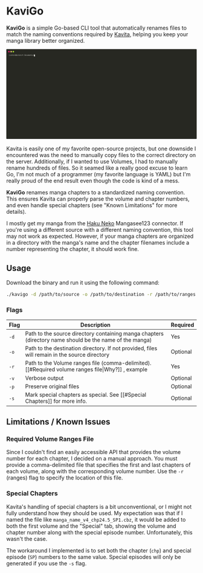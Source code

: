 # KaviGo

**KaviGo** is a simple Go-based CLI tool that automatically renames files to match the naming conventions required by [Kavita](https://github.com/Kareadita/Kavita), helping you keep your manga library better organized.

![Example](./misc/usage_example.svg)

Kavita is easily one of my favorite open-source projects, but one downside I encountered was the need to manually copy files to the correct directory on the server. Additionally, if I wanted to use Volumes, I had to manually rename hundreds of files.
So it seamed like a really good excuse to learn Go, I'm not much of a programmer (my favorite language is YAML) but I'm really proud of the end result even though the code is kind of a mess.

**KaviGo** renames manga chapters to a standardized naming convention. This ensures Kavita can properly parse the volume and chapter numbers, and even handle special chapters (see "Known Limitations" for more details).

I mostly get my manga from the [Haku Neko](https://github.com/manga-download/hakuneko) Mangasee123 connector. If you're using a different source with a different naming convention, this tool may not work as expected. However, if your manga chapters are organized in a directory with the manga's name and the chapter filenames include a number representing the chapter, it should work fine.


## Usage

Download the binary and run it using the following command:

```bash
./kavigo -d /path/to/source -o /path/to/destination -r /path/to/ranges.file -v -p
```

### Flags

| Flag | Description                                                                                             | Required |
| ---- | ------------------------------------------------------------------------------------------------------- | -------- |
| `-d` | Path to the source directory containing manga chapters (directory name should be the name of the manga) | Yes      |
| `-o` | Path to the destination directory. If not provided, files will remain in the source directory           | Optional |
| `-r` | Path to the Volume ranges file (comma-delimited). [[#Required volume ranges file\|Why?]] , example      | Yes      |
| `-v` | Verbose output                                                                                          | Optional |
| `-p` | Preserve original files                                                                                 | Optional |
| `-s` | Mark special chapters as special. See [[#Special Chapters]] for more info.                              | Optional |


## Limitations / Known Issues

### Required Volume Ranges File

Since I couldn't find an easily accessible API that provides the volume number for each chapter, I decided on a manual approach. You must provide a comma-delimited file that specifies the first and last chapters of each volume, along with the corresponding volume number. Use the `-r` (ranges) flag to specify the location of this file.

### Special Chapters

Kavita's handling of special chapters is a bit unconventional, or I might not fully understand how they should be used. My expectation was that if I named the file like `manga_name_v4_chp24.5_SP1.cbz`, it would be added to both the first volume and the "Special" tab, showing the volume and chapter number along with the special episode number. Unfortunately, this wasn't the case.

The workaround I implemented is to set both the chapter (`chp`) and special episode (`SP`) numbers to the same value. Special episodes will only be generated if you use the `-s` flag.